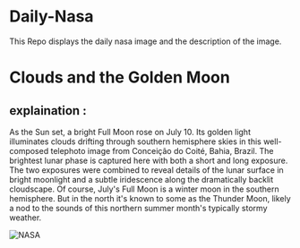 # Daily-Nasa

This Repo displays the daily nasa image and the description of the image.

<!--NASA-->
# Clouds and the Golden Moon
## explaination :

As the Sun set, a bright Full Moon rose on July 10. Its golden light illuminates clouds drifting through southern hemisphere skies in this well-composed telephoto image from Conceição do Coité, Bahia, Brazil. The brightest lunar phase is captured here with both a short and long exposure. The two exposures were combined to reveal details of the lunar surface in bright moonlight and a subtle iridescence along the dramatically backlit cloudscape. Of course, July's Full Moon is a winter moon in the southern hemisphere.  But in the north it's known to some as the Thunder Moon, likely a nod to the sounds of this northern summer month's typically stormy weather.

![NASA](https://apod.nasa.gov/apod/image/2507/LUA_JULHO_25_1024.jpg)
<!--/NASA-->